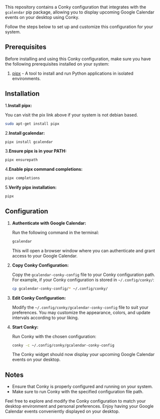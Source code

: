 This repository contains a Conky configuration that integrates with the `gcalendar` pip package, allowing you to display upcoming Google Calendar events on your desktop using Conky. 

Follow the steps below to set up and customize this configuration for your system.

## Prerequisites

Before installing and using this Conky configuration, make sure you have the following prerequisites installed on your system:

1. [pipx](https://pipx.pypa.io/stable/installation/) - A tool to install and run Python applications in isolated environments.

## Installation

1.**Install pipx:**

You can visit the pix link above if your system is not debian based.

   ```bash
   sudo apt-get install pipx
   ```

2.**Install gcalendar:**

   ```bash
   pipx install gcalendar
   ```

3.**Ensure pipx is in your PATH:**

   ```bash
   pipx ensurepath
   ```

4.**Enable pipx command completions:**

   ```bash
   pipx completions
   ```

5.**Verify pipx installation:**

   ```bash
   pipx
   ```

## Configuration

1. **Authenticate with Google Calendar:**

   Run the following command in the terminal:

   ```bash
   gcalendar
   ```

   This will open a browser window where you can authenticate and grant access to your Google Calendar.

2. **Copy Conky Configuration:**

   Copy the `gcalendar-conky-config` file to your Conky configuration path. For example, if your Conky configuration is stored in `~/.config/conky/`:

   ```bash
   cp gcalendar-conky-config/* ~/.config/conky/
   ```

3. **Edit Conky Configuration:**

   Modify the `~/.config/conky/gcalendar-conky-config` file to suit your preferences. You may customize the appearance, colors, and update intervals according to your liking.

4. **Start Conky:**

   Run Conky with the chosen configuration:

   ```bash
   conky -c ~/.config/conky/gcalendar-conky-config
   ```

   The Conky widget should now display your upcoming Google Calendar events on your desktop.

## Notes

- Ensure that Conky is properly configured and running on your system.
- Make sure to run Conky with the specified configuration file path.

Feel free to explore and modify the Conky configuration to match your desktop environment and personal preferences. Enjoy having your Google Calendar events conveniently displayed on your desktop.
